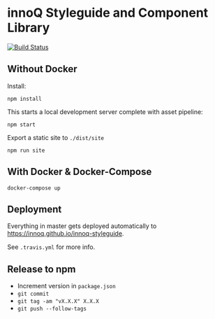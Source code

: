 # innoQ Styleguide and Component Library

[![Build Status](https://travis-ci.org/innoq/innoq-styleguide.svg?branch=master)](https://travis-ci.org/innoq/innoq-styleguide)

## Without Docker

Install:

    npm install

This starts a local development server complete with asset pipeline:

    npm start

Export a static site to `./dist/site`

    npm run site

## With Docker & Docker-Compose

    docker-compose up

## Deployment

Everything in master gets deployed automatically to
https://innoq.github.io/innoq-styleguide.

See `.travis.yml` for more info.

## Release to npm

- Increment version in `package.json`
- `git commit`
- `git tag -am "vX.X.X" X.X.X`
- `git push --follow-tags`
